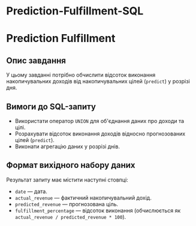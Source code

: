 # Prediction-Fulfillment-SQL

# Prediction Fulfillment

## Опис завдання

У цьому завданні потрібно обчислити відсоток виконання накопичувальних доходів від накопичувальних цілей (`predict`) у розрізі дня.

## Вимоги до SQL-запиту
- Використати оператор `UNION` для об'єднання даних про доходи та цілі.
- Розрахувати відсоток виконання доходів відносно прогнозованих цілей (`predict`).
- Виконати агрегацію даних у розрізі днів.

## Формат вихідного набору даних
Результат запиту має містити наступні стовпці:
- `date` — дата.
- `actual_revenue` — фактичний накопичувальний дохід.
- `predicted_revenue` — прогнозована ціль.
- `fulfillment_percentage` — відсоток виконання (обчислюється як `actual_revenue / predicted_revenue * 100`).
